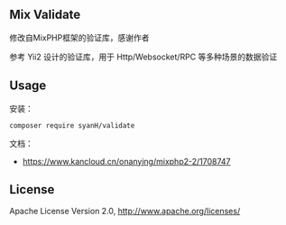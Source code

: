 ## Mix Validate

修改自MixPHP框架的验证库，感谢作者

参考 Yii2 设计的验证库，用于 Http/Websocket/RPC 等多种场景的数据验证

## Usage

安装：

```
composer require syanH/validate
```

文档：

- https://www.kancloud.cn/onanying/mixphp2-2/1708747

## License

Apache License Version 2.0, http://www.apache.org/licenses/
